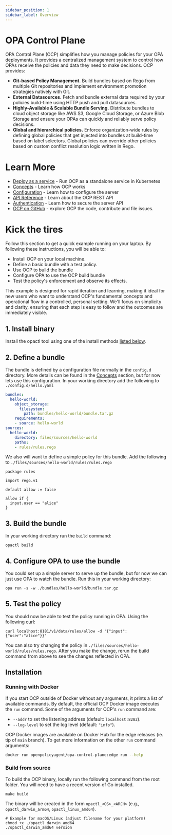 ```yaml
---
sidebar_position: 1
sidebar_label: Overview
---
```


# OPA Control Plane

OPA Control Plane (OCP) simplifies how you manage policies for your OPA
deployments. It provides a centralized management system to control how OPAs
receive the policies and data they need to make decisions. OCP provides:

- **Git-based Policy Management.** Build bundles based on Rego from multiple Git
  repositories and implement environment promotion strategies natively with Git.
- **External Datasources.** Fetch and bundle external data required by your
  policies build-time using HTTP push and pull datasources.
- **Highly-Available & Scalable Bundle Serving.** Distribute bundles to cloud
  object storage like AWS S3, Google Cloud Storage, or Azure Blob Storage and
  ensure your OPAs can quickly and reliably serve policy decisions.
- **Global and hierarchical policies.** Enforce organization-wide rules by
  defining global policies that get injected into bundles at build-time based on
  label selectors. Global policies can override other policies based on custom
  conflict resolution logic written in Rego.

# Learn More

- [Deploy as a service](./guide-deploy-as-a-service.md) - Run OCP as a standalone service in Kubernetes
- [Concepts](./concepts.md) - Learn how OCP works
- [Configuration](./configuration.md) - Learn how to configure the server
- [API Reference](./api-reference.md) - Learn about the OCP REST API
- [Authentication](./authentication.md) - Learn how to secure the server API
- [OCP on GitHub](http://github.com/open-policy-agent/opa-control-plane) -
  explore OCP the code, contribute and file issues.

# Kick the tires

Follow this section to get a quick example running on your laptop. By following
these instructions, you will be able to:

- Install OCP on your local machine.
- Define a basic bundle with a test policy.
- Use OCP to build the bundle
- Configure OPA to use the OCP build bundle
- Test the policy's enforcement and observe its effects.

This example is designed for rapid iteration and learning, making it ideal for new users who want to understand OCP's fundamental concepts and operational flow in a controlled, personal setting. We'll focus on simplicity and clarity, ensuring that each step is easy to follow and the outcomes are immediately visible.

## 1. Install binary

Install the opactl tool using one of the install methods [listed below](#installation).

## 2. Define a bundle

The bundle is defined by a configuration file normally in the `config.d` directory. More details can be found in the [Concepts](#concepts) section, but for now lets use this configuration. In your working directory add the following to `./config.d/hello.yaml`

```yaml title="config.d/hello.yaml"
bundles:
  hello-world:
    object_storage:
      filesystem:
        path: bundles/hello-world/bundle.tar.gz
    requirements:
    - source: hello-world
sources:
  hello-world:
    directory: files/sources/hello-world
    paths:
    - rules/rules.rego
```

We also will want to define a simple policy for this bundle. Add the following
to `./files/sources/hello-world/rules/rules.rego`

```rego title="files/sources/hello-world/rules/rules.rego"
package rules

import rego.v1

default allow := false

allow if {
  input.user == "alice"
}
```

## 3. Build the bundle

In your working directory run the `build` command:

```shell
opactl build
```

## 4. Configure OPA to use the bundle

You could set up a simple server to serve up the bundle, but for now we can just use OPA to watch the bundle. Run this in your working directory:

```shell
opa run -s -w ./bundles/hello-world/bundle.tar.gz
```

## 5. Test the policy

You should now be able to test the policy running in OPA. Using the following curl:

```shell
curl localhost:8181/v1/data/rules/allow -d '{"input":{"user":"alice"}}'
```

You can also try changing the policy in `./files/sources/hello-world/rules/rules.rego`. After you make the change, rerun the build command from above to see the changes reflected in OPA.

## Installation

### Running with Docker

If you start OCP outside of Docker without any arguments, it prints a list of available commands. By default, the official
OCP Docker image executes the `run` command. Some of the arguments for OCP's `run` command are:

- `--addr` to set the listening address (default: `localhost:8282`).
- `--log-level` to set the log level (default: `"info"`).

OCP Docker images are available on Docker Hub for the edge releases (ie. tip of `main` branch). To get more information
on the other `run` command arguments:

```bash
docker run openpolicyagent/opa-control-plane:edge run --help
```

### Build from source

To build the OCP binary, locally run the following command from the root folder.
You will need to have a recent version of Go installed.

```shell
make build
```

The binary will be created in the form `opactl_<OS>_<ARCH>` (e.g., `opactl_darwin_arm64`, `opactl_linux_amd64`).

```shell title="Verify the build"
# Example for macOS/Linux (adjust filename for your platform)
chmod +x ./opactl_darwin_amd64
./opactl_darwin_amd64 version
```

